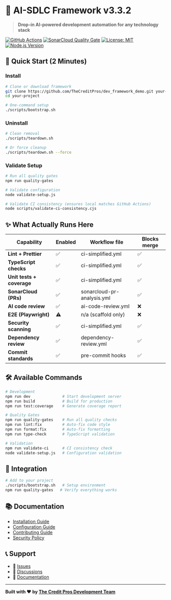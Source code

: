 # 🚀 AI-SDLC Framework v3.3.2

> **Drop-in AI-powered development automation for any technology stack**

[![GitHub Actions](https://img.shields.io/github/actions/workflow/status/TheCreditPros/dev_framework_demo/ci-simplified.yml?branch=main)](https://github.com/TheCreditPros/dev_framework_demo/actions)
[![SonarCloud Quality Gate](https://sonarcloud.io/api/project_badges/measure?project=TheCreditPros_dev_framework_demo&metric=alert_status)](https://sonarcloud.io/dashboard?id=TheCreditPros_dev_framework_demo)
[![License: MIT](https://img.shields.io/badge/License-MIT-yellow.svg)](https://opensource.org/licenses/MIT)
[![Node.js Version](https://img.shields.io/badge/Node.js-20+-green.svg)](https://nodejs.org/)

## 🎯 **Quick Start (2 Minutes)**

### **Install**

```bash
# Clone or download framework
git clone https://github.com/TheCreditPros/dev_framework_demo.git your-project
cd your-project

# One-command setup
./scripts/bootstrap.sh
```

### **Uninstall**

```bash
# Clean removal
./scripts/teardown.sh

# Or force cleanup
./scripts/teardown.sh --force
```

### **Validate Setup**

```bash
# Run all quality gates
npm run quality-gates

# Validate configuration
node validate-setup.js

# Validate CI consistency (ensures local matches GitHub Actions)
node scripts/validate-ci-consistency.cjs
```

## ✨ **What Actually Runs Here**

| Capability                | Enabled | Workflow file              | Blocks merge |
| ------------------------- | ------- | -------------------------- | ------------ |
| **Lint + Prettier**       | ✅      | ci-simplified.yml          | ✅           |
| **TypeScript checks**     | ✅      | ci-simplified.yml          | ✅           |
| **Unit tests + coverage** | ✅      | ci-simplified.yml          | ✅           |
| **SonarCloud (PRs)**      | ✅      | sonarcloud-pr-analysis.yml | ✅           |
| **AI code review**        | ✅      | ai-code-review.yml         | ❌           |
| **E2E (Playwright)**      | ⚠️      | n/a (scaffold only)        | ❌           |
| **Security scanning**     | ✅      | ci-simplified.yml          | ✅           |
| **Dependency review**     | ✅      | dependency-review.yml      | ✅           |
| **Commit standards**      | ✅      | pre-commit hooks           | ✅           |

## 🛠️ **Available Commands**

```bash
# Development
npm run dev              # Start development server
npm run build            # Build for production
npm run test:coverage    # Generate coverage report

# Quality Gates
npm run quality-gates    # Run all quality checks
npm run lint:fix         # Auto-fix code style
npm run format:fix       # Auto-fix formatting
npm run type-check       # TypeScript validation

# Validation
npm run validate-ci      # CI consistency check
node validate-setup.js   # Configuration validation
```

## 🚀 **Integration**

```bash
# Add to your project
./scripts/bootstrap.sh   # Setup environment
npm run quality-gates   # Verify everything works
```

## 📚 **Documentation**

- [Installation Guide](docs/ci-cd-implementation-guide.md)
- [Configuration Guide](docs/SECRETS_AND_CONFIGURATION.md)
- [Contributing Guide](CONTRIBUTING.md)
- [Security Policy](SECURITY.md)

## 📞 **Support**

- 🐛 [Issues](https://github.com/TheCreditPros/dev_framework_demo/issues)
- 💬 [Discussions](https://github.com/TheCreditPros/dev_framework_demo/discussions)
- 📖 [Documentation](/docs)

---

**Built with ❤️ by [The Credit Pros Development Team](https://github.com/TheCreditPros)**
